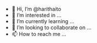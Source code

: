 - 👋 Hi, I’m @harithaito
- 👀 I’m interested in ...
- 🌱 I’m currently learning ...
- 💞️ I’m looking to collaborate on ...
- 📫 How to reach me ...

<!---
harithaito/harithaito is a ✨ special ✨ repository because its `README.md` (this file) appears on your GitHub profile.
You can click the Preview link to take a look at your changes.
--->

